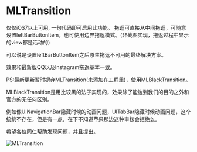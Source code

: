MLTransition
============

仅仅iOS7以上可用, 一句代码即可启用此功能。
拖返可直接从中间拖返，可随意设置leftBarButtonItem，也可使用边界拖返模式。(非截图实现，拖返过程中显示的view都是活动的)  

可以说是设置leftBarButtonItem之后原生拖返不可用的最终解决方案。

效果和最新版QQ以及Instagram拖返基本一致。

PS:最新更新暂时摒弃MLTransition(未添加在工程里)，使用MLBlackTransition。

MLBlackTransition是用比较黑的法子实现的，效果除了能达到我们的目的之外和官方的无任何区别。   

例如像UINavigationBar隐藏时候的动画问题，UITabBar隐藏时候动画问题，这个统统不存在，但是有一点，在下不知道苹果那边这种审核会拒绝么。

希望各位同仁帮助发现问题，并且提出。

![MLTransition](https://raw.githubusercontent.com/molon/MLTransition/master/MLTransition.gif)
